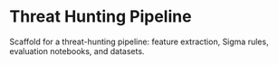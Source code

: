 # Threat Hunting Pipeline

Scaffold for a threat-hunting pipeline: feature extraction, Sigma rules, evaluation notebooks, and datasets.
